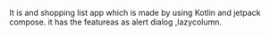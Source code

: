 It is and shopping list app which is made by using Kotlin and jetpack compose.
it has the featureas as alert dialog ,lazycolumn.
